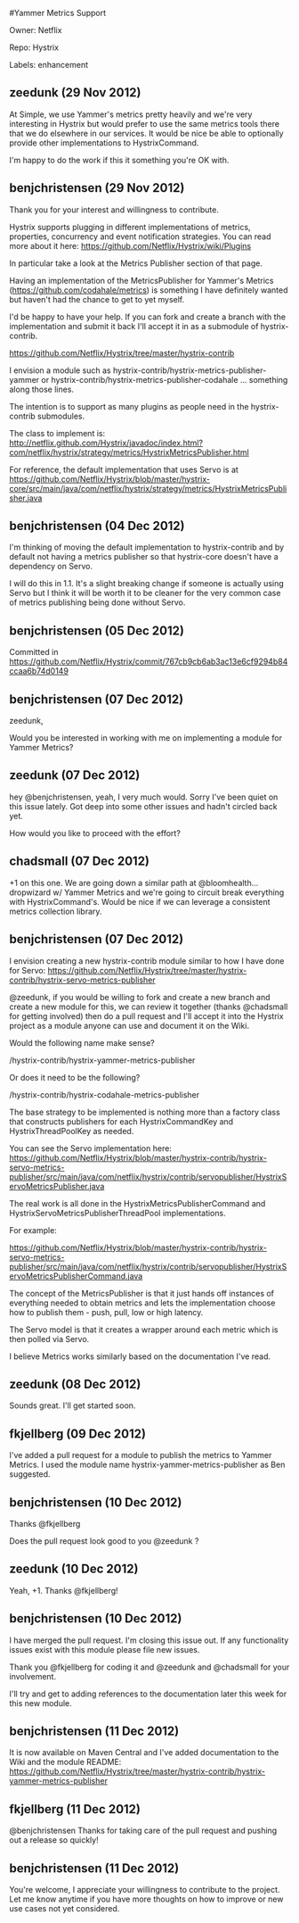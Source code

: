 #Yammer Metrics Support

Owner: Netflix

Repo: Hystrix

Labels: enhancement 

## zeedunk (29 Nov 2012)

At Simple, we use Yammer's metrics pretty heavily and we're very interesting in Hystrix but would prefer to use the same metrics tools there that we do elsewhere in our services. It would be nice be able to optionally provide other implementations to HystrixCommand.

I'm happy to do the work if this it something you're OK with.


## benjchristensen (29 Nov 2012)

Thank you for your interest and willingness to contribute.

Hystrix supports plugging in different implementations of metrics, properties, concurrency and event notification strategies. You can read more about it here: https://github.com/Netflix/Hystrix/wiki/Plugins

In particular take a look at the Metrics Publisher section of that page.

Having an implementation of the MetricsPublisher for Yammer's Metrics (https://github.com/codahale/metrics) is something I have definitely wanted but haven't had the chance to get to yet myself.

I'd be happy to have your help. If you can fork and create a branch with the implementation and submit it back I'll accept it in as a submodule of hystrix-contrib.

https://github.com/Netflix/Hystrix/tree/master/hystrix-contrib

I envision a module such as hystrix-contrib/hystrix-metrics-publisher-yammer or hystrix-contrib/hystrix-metrics-publisher-codahale ... something along those lines.

The intention is to support as many plugins as people need in the hystrix-contrib submodules.

The class to implement is: http://netflix.github.com/Hystrix/javadoc/index.html?com/netflix/hystrix/strategy/metrics/HystrixMetricsPublisher.html

For reference, the default implementation that uses Servo is at https://github.com/Netflix/Hystrix/blob/master/hystrix-core/src/main/java/com/netflix/hystrix/strategy/metrics/HystrixMetricsPublisher.java


## benjchristensen (04 Dec 2012)

I'm thinking of moving the default implementation to hystrix-contrib and by default not having a metrics publisher so that hystrix-core doesn't have a dependency on Servo.

I will do this in 1.1. It's a slight breaking change if someone is actually using Servo but I think it will be worth it to be cleaner for the very common case of metrics publishing being done without Servo.


## benjchristensen (05 Dec 2012)

Committed in https://github.com/Netflix/Hystrix/commit/767cb9cb6ab3ac13e6cf9294b84ccaa6b74d0149


## benjchristensen (07 Dec 2012)

zeedunk, 

Would you be interested in working with me on implementing a module for Yammer Metrics?


## zeedunk (07 Dec 2012)

hey @benjchristensen, yeah, I very much would. Sorry I've been quiet on this issue lately. Got deep into some other issues and hadn't circled back yet.

How would you like to proceed with the effort?


## chadsmall (07 Dec 2012)

+1 on this one.  We are going down a similar path at @bloomhealth... dropwizard w/ Yammer Metrics and we're going to circuit break everything with HystrixCommand's.  Would be nice if we can leverage a consistent metrics collection library.


## benjchristensen (07 Dec 2012)

I envision creating a new hystrix-contrib module similar to how I have done for Servo: https://github.com/Netflix/Hystrix/tree/master/hystrix-contrib/hystrix-servo-metrics-publisher

@zeedunk, if you would be willing to fork and create a new branch and create a new module for this, we can review it together (thanks @chadsmall for getting involved) then do a pull request and I'll accept it into the Hystrix project as a module anyone can use and document it on the Wiki.

Would the following name make sense?

/hystrix-contrib/hystrix-yammer-metrics-publisher

Or does it need to be the following?

/hystrix-contrib/hystrix-codahale-metrics-publisher

The base strategy to be implemented is nothing more than a factory class that constructs publishers for each HystrixCommandKey and HystrixThreadPoolKey as needed. 

You can see the Servo implementation here: https://github.com/Netflix/Hystrix/blob/master/hystrix-contrib/hystrix-servo-metrics-publisher/src/main/java/com/netflix/hystrix/contrib/servopublisher/HystrixServoMetricsPublisher.java

The real work is all done in the HystrixMetricsPublisherCommand and HystrixServoMetricsPublisherThreadPool implementations.

For example:

https://github.com/Netflix/Hystrix/blob/master/hystrix-contrib/hystrix-servo-metrics-publisher/src/main/java/com/netflix/hystrix/contrib/servopublisher/HystrixServoMetricsPublisherCommand.java

The concept of the MetricsPublisher is that it just hands off instances of everything needed to obtain metrics and lets the implementation choose how to publish them - push, pull, low or high latency.

The Servo model is that it creates a wrapper around each metric which is then polled via Servo.

I believe Metrics works similarly based on the documentation I've read.


## zeedunk (08 Dec 2012)

Sounds great. I'll get started soon.


## fkjellberg (09 Dec 2012)

I've added a pull request for a module to publish the metrics to Yammer Metrics. I used the module name hystrix-yammer-metrics-publisher as Ben suggested.


## benjchristensen (10 Dec 2012)

Thanks @fkjellberg 

Does the pull request look good to you @zeedunk ?


## zeedunk (10 Dec 2012)

Yeah, +1. Thanks @fkjellberg!


## benjchristensen (10 Dec 2012)

I have merged the pull request. I'm closing this issue out. If any functionality issues exist with this module please file new issues.

Thank you @fkjellberg for coding it and @zeedunk and @chadsmall for your involvement.

I'll try and get to adding references to the documentation later this week for this new module.


## benjchristensen (11 Dec 2012)

It is now available on Maven Central and I've added documentation to the Wiki and the module README: https://github.com/Netflix/Hystrix/tree/master/hystrix-contrib/hystrix-yammer-metrics-publisher


## fkjellberg (11 Dec 2012)

@benjchristensen Thanks for taking care of the pull request and pushing out a release so quickly!


## benjchristensen (11 Dec 2012)

You're welcome, I appreciate your willingness to contribute to the project. Let me know anytime if you have more thoughts on how to improve or new use cases not yet considered.


